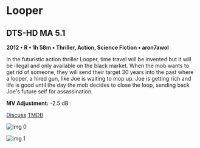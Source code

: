 # Looper

## DTS-HD MA 5.1

**2012 • R • 1h 58m • Thriller, Action, Science Fiction • aron7awol**

In the futuristic action thriller Looper, time travel will be invented but it will be illegal and only available on the black market. When the mob wants to get rid of someone, they will send their target 30 years into the past where a looper, a hired gun, like Joe is waiting to mop up. Joe is getting rich and life is good until the day the mob decides to close the loop, sending back Joe's future self for assassination.

**MV Adjustment:** -2.5 dB

[Discuss](https://www.avsforum.com/threads/bass-eq-for-filtered-movies.2995212/post-57747244)  [TMDB](59967)

![img 0](https://i.imgur.com/EuIXZzO.jpg)

![img 1](https://i.imgur.com/IN5LOtz.jpg)


